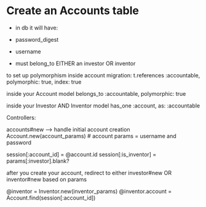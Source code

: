 # Create an Accounts table
- in db it will have:
- password_digest
- username

- must belong_to EITHER an investor OR inventor

to set up polymorphism inside account migration:
t.references :accountable, polymorphic: true, index: true

inside your Account model
belongs_to :accountable, polymorphic: true

inside your Investor AND Inventor model
has_one :account, as: :accountable

Controllers:

accounts#new --> handle initial account creation
Account.new(account_params) # account params = username and password

session[:account_id] = @account.id
session[:is_inventor] = params[:investor].blank?


after you create your account, redirect to either investor#new OR inventor#new based on params

@inventor = Inventor.new(inventor_params)
@inventor.account = Account.find(session[:account_id])

